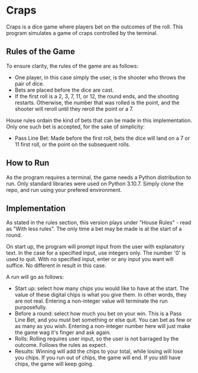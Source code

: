 # Craps

Craps is a dice game where players bet on the outcomes of the roll.
This program simulates a game of craps controlled by the terminal.

## Rules of the Game

To ensure clarity, the rules of the game are as follows:
- One player, in this case simply the user, is the shooter who throws
the pair of dice.
- Bets are placed before the dice are cast.
- If the first roll is a 2, 3, 7, 11, or 12, the round ends, and the
shooting restarts.  Otherwise, the number that was rolled is the point,
and the shooter will reroll until they reroll the point or a 7.

House rules ordain the kind of bets that can be made in this implementation.
Only one such bet is accepted, for the sake of simplicity:
- Pass Line Bet:  Made before the first roll, bets the dice will land on a 
7 or 11 first roll, or the point on the subsequent rolls.

## How to Run

As the program requires a terminal, the game needs a Python distribution to run.
Only standard libraries were used on Python 3.10.7.  Simply clone the repo, and 
run using your prefered environment.

## Implementation

As stated in the rules section, this version plays under "House Rules" - read as 
"With less rules".  The only time a bet may be made is at the start of a round.

On start up, the program will prompt input from the user with explanatory text.
In the case for a specified input, use integers only.  The number '0' is used to
quit.  With no specified input, enter or any input you want will suffice.  No 
different in result in this case.

A run will go as follows:
- Start up: select how many chips you would like to have at the start.  The value 
of these digital chips is what you give them.  In other words, they are not real.
Entering a non-integer value will terminate the run purposefully.
- Before a round: select how much you bet on your win.  This is a Pass Line Bet, 
and you must bet something or else quit.  You can bet as few or as many as you wish. 
Entering a non-integer number here will just make the game wag it's finger and ask 
again.
- Rolls: Rolling requires user input, so the user is not barraged by the outcome. 
Follows the rules as expect.
- Results:  Winning will add the chips to your total, while losing will lose you chips. 
If you run out of chips, the game will end.  If you still have chips, the game will 
keep going.

